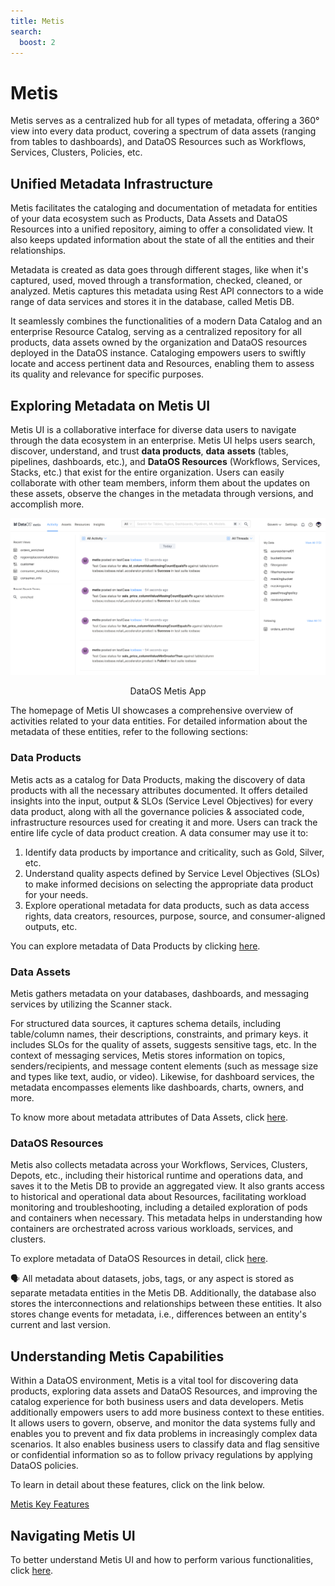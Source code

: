 ```yaml
---
title: Metis
search:
  boost: 2
---
```


# Metis

Metis serves as a centralized hub for all types of metadata, offering a 360° view into every data product, covering a spectrum of data assets (ranging from tables to dashboards), and DataOS Resources such as Workflows, Services, Clusters, Policies, etc.

## **Unified Metadata Infrastructure**

Metis facilitates the cataloging and documentation of metadata for entities of your data ecosystem such as Products, Data Assets and DataOS Resources into a unified repository, aiming to offer a consolidated view. It also keeps updated information about the state of all the entities and their relationships.

Metadata is created as data goes through different stages, like when it's captured, used, moved through a transformation, checked, cleaned, or analyzed. Metis captures this metadata using Rest API connectors to a wide range of data services and stores it in the database, called Metis DB. 

It seamlessly combines the functionalities of a modern Data Catalog and an enterprise Resource Catalog, serving as a centralized repository for all products, data assets owned by the organization and DataOS resources deployed in the DataOS instance. Cataloging empowers users to swiftly locate and access pertinent data and Resources, enabling them to assess its quality and relevance for specific purposes. 

## Exploring Metadata on Metis UI

Metis UI is a collaborative interface for diverse data users to navigate through the data ecosystem in an enterprise. Metis UI helps users search, discover, understand, and trust **data products**, **data** **assets** (tables, pipelines, dashboards, etc.), and **DataOS Resources** (Workflows, Services, Stacks, etc.) that exist for the entire organization. Users can easily collaborate with other team members, inform them about the updates on these assets, observe the changes in the metadata through versions, and accomplish more.

![Metis UI](metis/metis.png)
<figcaption align = "center"> DataOS Metis App </figcaption>

The homepage of Metis UI showcases a comprehensive overview of activities related to your data entities. For detailed information about the metadata of these entities, refer to the following sections:

### **Data Products**

Metis acts as a catalog for Data Products, making the discovery of data products with all the necessary attributes documented. It offers detailed insights into the input, output & SLOs (Service Level Objectives) for every data product, along with all the governance policies & associated code, infrastructure resources used for creating it and more. Users can track the entire life cycle of data product creation.  A data consumer may use it to:

1. Identify data products by importance and criticality, such as Gold, Silver, etc. 
2. Understand quality aspects defined by Service Level Objectives (SLOs) to make informed decisions on selecting the appropriate data product for your needs.
3. Explore operational metadata for data products, such as data access rights, data creators, resources, purpose, source, and consumer-aligned outputs, etc.

You can explore metadata of Data Products by clicking [here](metis/metis_ui_products.md).
### **Data Assets**

Metis gathers metadata on your databases, dashboards, and messaging services by utilizing the Scanner stack.

For structured data sources, it captures schema details, including table/column names, their descriptions, constraints, and primary keys. it includes SLOs for the quality of assets, suggests sensitive tags, etc. In the context of messaging services, Metis stores information on topics, senders/recipients, and message content elements (such as message size and types like text, audio, or video). Likewise, for dashboard services, the metadata encompasses elements like dashboards, charts, owners, and more.

To know more about metadata attributes of Data Assets, click [here](metis/metis_ui_assets.md).

### **DataOS Resources**
Metis also collects metadata across your Workflows, Services, Clusters, Depots, etc., including their historical runtime and operations data, and saves it to the Metis DB to provide an aggregated view. 
It also grants access to historical and operational data about Resources, facilitating workload monitoring and troubleshooting, including a detailed exploration of pods and containers when necessary. This metadata helps in understanding how containers are orchestrated across various workloads, services, and clusters.

To explore metadata of DataOS Resources in detail, click [here](metis/metis_ui_resources.md).

<aside class="callout">
🗣 All metadata about datasets, jobs, tags, or any aspect is stored as separate metadata entities in the Metis DB. Additionally, the database also stores the interconnections and relationships between these entities. It also stores change events for metadata, i.e., differences between an entity's current and last version.

</aside>

## Understanding Metis Capabilities

Within a DataOS environment, Metis is a vital tool for discovering data products, exploring data assets and DataOS Resources, and improving the catalog experience for both business users and data developers. Metis additionally empowers users to add more business context to these entities. It allows users to govern, observe, and monitor the data systems fully and enables you to prevent and fix data problems in increasingly complex data scenarios. It also enables business users to classify data  and flag sensitive or confidential information so as to follow privacy regulations by applying DataOS policies.

To learn in detail about these features, click on the link below.

[Metis Key Features](metis/metis_features.md)

## Navigating Metis UI
To better understand Metis UI and how to perform various functionalities, click [here](metis/navigating_metis_ui_how_to_guide.md).













